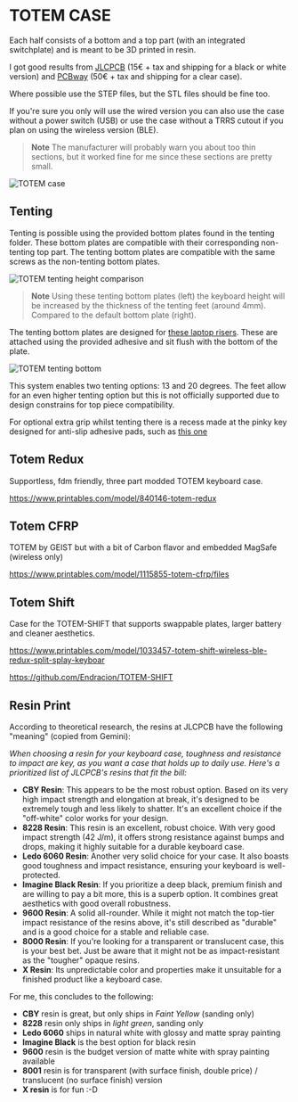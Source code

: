 # TOTEM CASE

Each half consists of a bottom and a top part (with an integrated switchplate) and is meant to be 3D printed in resin. 

I got good results from [JLCPCB](https://cart.jlcpcb.com/quote) (15€ + tax and shipping for a black or white version) and [PCBway](https://www.pcbway.com/rapid-prototyping/manufacture/?type=2&reffercode=TOP) (50€ + tax and shipping for a clear case).

Where possible use the STEP files, but the STL files should be fine too.

If you're sure you only will use the wired version you can also use the case without a power switch (USB) or use the case without a TRRS cutout if you plan on using the wireless version (BLE).

> **Note**
> The manufacturer will probably warn you about too thin sections, but it worked fine for me since these sections are pretty small.


![TOTEM case](/docs/images/TOTEM_case.png)

## Tenting

Tenting is possible using the provided bottom plates found in the tenting folder. These bottom plates are compatible with their corresponding non-tenting top part. The tenting bottom plates are compatible with the same screws as the non-tenting bottom plates.


![TOTEM tenting height comparison](/docs/images/TOTEM_case_height_comparison.png)
> **Note**
>Using these tenting bottom plates (left) the keyboard height will be increased by the thickness of the tenting feet (around 4mm). Compared to the default bottom plate (right).


The tenting bottom plates are designed for [these laptop risers](https://aliexpress.com/item/1005005605228469.html).
These are attached using the provided adhesive and sit flush with the bottom of the plate.

![TOTEM tenting bottom](/docs/images/TOTEM_case_tenting_bottom.png)

This system enables two tenting options: 13 and 20 degrees.
The feet allow for an even higher tenting option but this is not officially supported due to design constrains for top piece compatibility.

For optional extra grip whilst tenting there is a recess made at the pinky key designed for anti-slip adhesive pads, such as [this one](https://aliexpress.com/item/1005005377684110.html)

## Totem Redux

Supportless, fdm friendly, three part modded TOTEM keyboard case.

https://www.printables.com/model/840146-totem-redux

## Totem CFRP

TOTEM by GEIST but with a bit of Carbon flavor and embedded MagSafe (wireless only)

https://www.printables.com/model/1115855-totem-cfrp/files

## Totem Shift 

Case for the TOTEM-SHIFT that supports swappable plates, larger battery and cleaner aesthetics.

https://www.printables.com/model/1033457-totem-shift-wireless-ble-redux-split-splay-keyboar

https://github.com/Endracion/TOTEM-SHIFT

## Resin Print

According to theoretical research, the resins at JLCPCB have the following "meaning" (copied from Gemini):

_When choosing a resin for your keyboard case, toughness and resistance to impact are key, as you want a case that holds up to daily use. Here's a prioritized list of JLCPCB's resins that fit the bill:_

* **CBY Resin**: This appears to be the most robust option. Based on its very high impact strength and elongation at break, it's designed to be extremely tough and less likely to shatter. It's an excellent choice if the "off-white" color works for your design.
* **8228 Resin**: This resin is an excellent, robust choice. With very good impact strength (42 J/m), it offers strong resistance against bumps and drops, making it highly suitable for a durable keyboard case.
* **Ledo 6060 Resin**: Another very solid choice for your case. It also boasts good toughness and impact resistance, ensuring your keyboard is well-protected.
* **Imagine Black Resin**: If you prioritize a deep black, premium finish and are willing to pay a bit more, this is a superb option. It combines great aesthetics with good overall robustness.
* **9600 Resin**: A solid all-rounder. While it might not match the top-tier impact resistance of the resins above, it's still described as "durable" and is a good choice for a stable and reliable case.
* **8000 Resin**: If you're looking for a transparent or translucent case, this is your best bet. Just be aware that it might not be as impact-resistant as the "tougher" opaque resins.
* **X Resin**: Its unpredictable color and properties make it unsuitable for a finished product like a keyboard case.

For me, this concludes to the following:
* **CBY** resin is great, but only ships in *Faint Yellow* (sanding only)
* **8228** resin only ships in *light green*, sanding only
* **Ledo 6060** ships in natural white with glossy and matte spray painting
* **Imagine Black** is the best option for black resin
* **9600** resin is the budget version of matte white with spray painting available
* **8001** resin is for transparent (with surface finish, double price) / translucent (no surface finish) version
* **X resin** is for fun :-D
